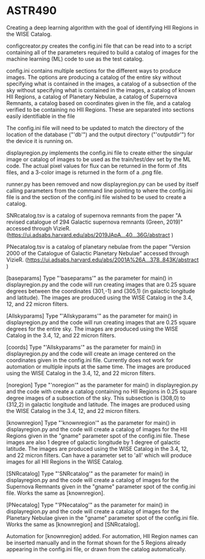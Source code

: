 # ASTR490
Creating a deep learning algorithm with the goal of identifying HII Regions in
the WISE Catalog.

configcreator.py creates the config.ini file that can be read into to a script
containing all of the parameters required to build a catalog of images for the
machine learning (ML) code to use as the test catalog.

config.ini contains multiple sections for the different ways to produce images. 
The options are producing a catalog of the entire sky without specifying what
is contained in the images, a catalog of a subsection of the sky without specifying
what is contained in the images, a catalog of known HII Regions, a catalog of 
Planetary Nebulae, a catalog of Supernova Remnants, a catalog based on
coordinates given in the file, and a catalog verified to be containing no HII 
Regions. These are separated into sections easily identifiable in the file

The config.ini file will need to be updated to match the directory of the location
of the database ("'db'") and the output directory ("'outputdir'") for the device it
is running on.

displayregion.py implements the config.ini file to create either the singular image
or catalog of images to be used as the train/test/dev set by the ML code. The actual
pixel values for flux can be returned in the form of .fits files, and a 3-color image
is returned in the form of a .png file.

runner.py has been removed and now displayregion.py can be used by itself calling
parameters from the command line pointing to where the config.ini file is and the
section of the config.ini file wished to be used to create a catalog.

SNRcatalog.tsv is a catalog of supernova remnants from the paper "A revised 
catalogue of 294 Galactic supernova remnants (Green, 2019)" accessed through VizieR.
(https://ui.adsabs.harvard.edu/abs/2019JApA...40...36G/abstract )

PNecatalog.tsv is a catalog of planetary nebulae from the paper "Version 2000 of the
Catalogue of Galactic Planetary Nebulae" accessed through VizieR.
(https://ui.adsabs.harvard.edu/abs/2001A%26A...378..843K/abstract )

[baseparams]
Type "'baseparams'" as the parameter for main() in displayregion.py and the code will
run creating images that are 0.25 square degrees between the coordinates (301,-1) and 
(305,1) (in galactic longitude and latitude). The images are produced using the WISE
Catalog in the 3.4, 12, and 22 micron filters.

[Allskyparams]
Type "'Allskyparams'" as the parameter for main() in displayregion.py and the code will 
run creating images that are 0.25 square degrees for the entire sky. The images are
produced using the WISE Catalog in the 3.4, 12, and 22 micron filters.

[coords]
Type "'Allskyparams'" as the parameter for main() in displayregion.py and the code 
will create an image centered on the coordinates given in the config.ini file. Currently
does not work for automation or multiple inputs at the same time. The images are
produced using the WISE Catalog in the 3.4, 12, and 22 micron filters.

[noregion]
Type "'noregion'" as the parameter for main() in displayregion.py and the code with
create a catalog containing no HII Regions in 0.25 square degree images of a subsection
of the sky. This subsection is (308,0) to (312,2) in galactic longitude and latitude.
The images are produced using the WISE Catalog in the 3.4, 12, and 22 micron filters.

[knownregion]
Type "'knownregion'" as the parameter for main() in displayregion.py and the code will
create a catalog of images for the HII Regions given in the "gname" parameter spot of 
the config.ini file. These images are also 1 degree of galactic longitude by 1 degree
of galactic latitude. The images are produced using the WISE Catalog in the 3.4, 12, and
22 micron filters. Can have a parameter set to 'all' which will produce images for all
HII Regions in the WISE Catalog.

[SNRcatalog]
Type "'SNRcatalog'" as the parameter for main() in displayregion.py and the code will
create a catalog of images for the Supernova Remnants given in the "gname" parameter 
spot of the config.ini file. Works the same as [knownregion].

[PNecatalog]
Type "'PNecatalog'" as the parameter for main() in displayregion.py and the code will
create a catalog of images for the Planetary Nebulae given in the "gname" parameter 
spot of the config.ini file. Works the same as [knownregion] and [SNRcatalog].

Automation for [knownregion] added. For automation, HII Region names can be inserted
manually and in the format shown for the 5 Regions already appearing in the
config.ini file, or drawn from the catalog automatically.